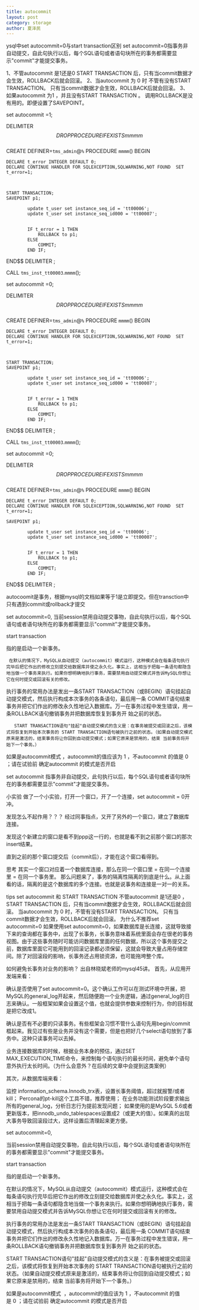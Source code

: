 ```yaml
---
title: autocommit
layout: post
category: storage
author: 夏泽民
---
```

ysql中set autocommit=0与start transaction区别
set autocommit=0指事务非自动提交，自此句执行以后，每个SQL语句或者语句块所在的事务都需要显示"commit"才能提交事务。

1、不管autocommit 是1还是0 
     START TRANSACTION 后，只有当commit数据才会生效，ROLLBACK后就会回滚。
2、当autocommit 为 0 时
    不管有没有START TRANSACTION。
    只有当commit数据才会生效，ROLLBACK后就会回滚。
3、如果autocommit 为1 ，并且没有START TRANSACTION 。
    调用ROLLBACK是没有用的。即便设置了SAVEPOINT。
<!-- more -->
set autocommit =1;

DELIMITER $$
DROP PROCEDURE IF EXISTS  mmmm $$  
CREATE DEFINER=`tms_admin`@`%` PROCEDURE `mmmm`()
BEGIN


      
    DECLARE t_error INTEGER DEFAULT 0;
    DECLARE CONTINUE HANDLER FOR SQLEXCEPTION,SQLWARNING,NOT FOUND  SET t_error=1;
    


    START TRANSACTION;
    SAVEPOINT p1;  

            update t_user set instance_seq_id = 'tt00006';
            update t_user set instance_seq_id000 = 'tt00007';


            IF t_error = 1 THEN 
                ROLLBACK to p1;
            ELSE 
                COMMIT; 
            END IF;

END$$
DELIMITER ;

CALL `tms_inst_tt00003`.`mmmm`();

set autocommit =0;

DELIMITER $$
DROP PROCEDURE IF EXISTS  mmmm $$  
CREATE DEFINER=`tms_admin`@`%` PROCEDURE `mmmm`()
BEGIN


      
    DECLARE t_error INTEGER DEFAULT 0;
    DECLARE CONTINUE HANDLER FOR SQLEXCEPTION,SQLWARNING,NOT FOUND  SET t_error=1;
    


    START TRANSACTION;
    SAVEPOINT p1;  

            update t_user set instance_seq_id = 'tt00006';
            update t_user set instance_seq_id000 = 'tt00007';


            IF t_error = 1 THEN 
                ROLLBACK to p1;
            ELSE 
                COMMIT; 
            END IF;

END$$
DELIMITER ;

CALL `tms_inst_tt00003`.`mmmm`();

set autocommit =0;

DELIMITER $$
DROP PROCEDURE IF EXISTS  mmmm $$  
CREATE DEFINER=`tms_admin`@`%` PROCEDURE `mmmm`()
BEGIN


      
    DECLARE t_error INTEGER DEFAULT 0;
    DECLARE CONTINUE HANDLER FOR SQLEXCEPTION,SQLWARNING,NOT FOUND  SET t_error=1;

    SAVEPOINT p1;  

            update t_user set instance_seq_id = 'tt00006';
            update t_user set instance_seq_id000 = 'tt00007';


            IF t_error = 1 THEN 
                ROLLBACK to p1;
            ELSE 
                COMMIT; 
            END IF;

END$$
DELIMITER ;

autocoomit是事务，根据mysql的文档如果等于1是立即提交。但在transction中只有遇到commit或rollback才提交

set autocommit=0,
当前session禁用自动提交事物，自此句执行以后，每个SQL语句或者语句块所在的事务都需要显示"commit"才能提交事务。

start transaction

指的是启动一个新事务。

 

     在默认的情况下，MySQL从自动提交（autocommit）模式运行，这种模式会在每条语句执行完毕后把它作出的修改立刻提交给数据库并使之永久化。事实上，这相当于把每一条语句都隐含地当做一个事务来执行。如果你想明确地执行事务，需要禁用自动提交模式并告诉MySQL你想让它在何时提交或回滚有关的修改。
执行事务的常用办法是发出一条START TRANSACTION（或BEGIN）语句挂起自动提交模式，然后执行构成本次事务的各条语句，最后用一条 COMMIT语句结束事务并把它们作出的修改永久性地记入数据库。万一在事务过程中发生错误，用一条ROLLBACK语句撤销事务并把数据库恢复到事务开 始之前的状态。

       START TRANSACTION语句"挂起"自动提交模式的含义是：在事务被提交或回滚之后，该模式将恢复到开始本次事务的 START TRANSACTION语句被执行之前的状态。（如果自动提交模式原来是激活的，结束事务将让你回到自动提交模式；如果它原来是禁用的，结束 当前事务将开始下一个事务。）
如果是autocommit模式  ，autocommit的值应该为 1 ，不autocommit 的值是 0 ；请在试验前 确定autocommit 的模式是否开启

set autocommit
指事务非自动提交，此句执行以后，每个SQL语句或者语句块所在的事务都需要显示"commit"才能提交事务。

小实验
做了一个小实验，打开一个窗口，开了一个连接，set autocommit = 0开冲。

发现怎么不起作用？？？
经过同事指点，又开了另外的一个窗口，建立了数据库连接。

发现这个新建立的窗口是看不到ppp这一行的，也就是看不到之前那个窗口的那次insert结果。


直到之前的那个窗口提交后（commit后），才能在这个窗口看得到。

思考
其实一个窗口对应着一个数据库连接，那么在同一个窗口里 = 在同一个连接里 = 在同一个事务里。
那么问题来了，事务的隔离性隔离的到底是什么。从上面看的话，隔离的是这个数据库的多个连接。也就是说事务和连接是一对一的关系。

tips
set autocommit 和 START TRANSACTION
不管autocommit 是1还是0 ，START TRANSACTION 后，只有当commit数据才会生效，ROLLBACK后就会回滚。
当autocommit 为 0 时，不管有没有START TRANSACTION。
只有当commit数据才会生效，ROLLBACK后就会回滚。
为什么不推荐set autocommit=0
如果使用set autocommit=0，如果数据库是长连接，这就导致接下来的查询都在事务中，出现了长事务，长事务意味着系统里面会存在很老的事务视图。由于这些事务随时可能访问数据库里面的任何数据，所以这个事务提交之前，数据库里面它可能用到的回滚记录都必须保留，这就会导致大量占用存储空间。除了对回滚段的影响，长事务还占用锁资源，也可能拖垮整个库。

如何避免长事务对业务的影响？
出自林晓斌老师的mysql45讲。
首先，从应用开发端来看：

确认是否使用了set autocommit=0。这个确认工作可以在测试环境中开展，把MySQL的general_log开起来，然后随便跑一个业务逻辑，通过general_log的日志来确认。一般框架如果会设置这个值，也就会提供参数来控制行为，你的目标就是把它改成1。

确认是否有不必要的只读事务。有些框架会习惯不管什么语句先用begin/commit框起来。我见过有些是业务并没有这个需要，但是也把好几个select语句放到了事务中。这种只读事务可以去掉。

业务连接数据库的时候，根据业务本身的预估，通过SET MAX_EXECUTION_TIME命令，来控制每个语句执行的最长时间，避免单个语句意外执行太长时间。（为什么会意外？在后续的文章中会提到这类案例）

其次，从数据库端来看：

监控 information_schema.Innodb_trx表，设置长事务阈值，超过就报警/或者kill；
Percona的pt-kill这个工具不错，推荐使用；
在业务功能测试阶段要求输出所有的general_log，分析日志行为提前发现问题；
如果使用的是MySQL 5.6或者更新版本，把innodb_undo_tablespaces设置成2（或更大的值）。如果真的出现大事务导致回滚段过大，这样设置后清理起来更方便。

set autocommit=0,

当前session禁用自动提交事物，自此句执行以后，每个SQL语句或者语句块所在的事务都需要显示"commit"才能提交事务。

start transaction

指的是启动一个新事务。

在默认的情况下，MySQL从自动提交（autocommit）模式运行，这种模式会在每条语句执行完毕后把它作出的修改立刻提交给数据库并使之永久化。事实上，这相当于把每一条语句都隐含地当做一个事务来执行。如果你想明确地执行事务，需要禁用自动提交模式并告诉MySQL你想让它在何时提交或回滚有关的修改。

执行事务的常用办法是发出一条START TRANSACTION（或BEGIN）语句挂起自动提交模式，然后执行构成本次事务的各条语句，最后用一条 COMMIT语句结束事务并把它们作出的修改永久性地记入数据库。万一在事务过程中发生错误，用一条ROLLBACK语句撤销事务并把数据库恢复到事务开 始之前的状态。

START TRANSACTION语句"挂起"自动提交模式的含义是：在事务被提交或回滚之后，该模式将恢复到开始本次事务的 START TRANSACTION语句被执行之前的状态。（如果自动提交模式原来是激活的，结束事务将让你回到自动提交模式；如果它原来是禁用的，结束 当前事务将开始下一个事务。）

如果是autocommit模式  ，autocommit的值应该为 1 ，不autocommit 的值是 0 ；请在试验前 确定autocommit 的模式是否开启